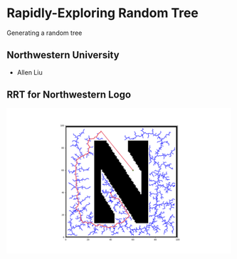 # Rapidly-Exploring Random Tree
Generating a random tree
## Northwestern University
 - Allen Liu

## RRT for Northwestern Logo
![alt text](https://github.com/nu-jliu/hackathon_RRT/blob/main/Figure_1.png?raw=true)